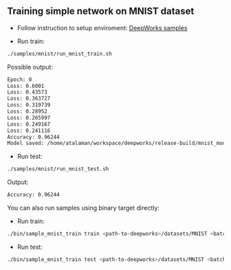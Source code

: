## Training simple network on MNIST dataset

* Follow instruction to setup enviroment: [DeepWorks samples](../README.md)

* Run train:
```bash
./samples/mnist/run_mnist_train.sh
```

Possible output:
```bash
Epoch: 0
Loss: 0.6001
Loss: 0.43573
Loss: 0.363727
Loss: 0.319739
Loss: 0.28952
Loss: 0.265997
Loss: 0.249167
Loss: 0.241116
Accuracy: 0.96244
Model saved: /home/atalaman/workspace/deepworks/release-build/mnist_model.bin
```

* Run test:
```bash
./samples/mnist/run_mnist_test.sh
```

Output:
```bash
Accuracy: 0.96244
```

You can also run samples using binary target directly:
* Run train:
```bash
./bin/sample_mnist_train train <path-to-deepworks>/datasets/MNIST <batch_size> <num_epochs> <dump-frequency>
```

* Run test:
```bash
./bin/sample_mnist_train test <path-to-deepworks>/datasets/MNIST <batch_size>
```
